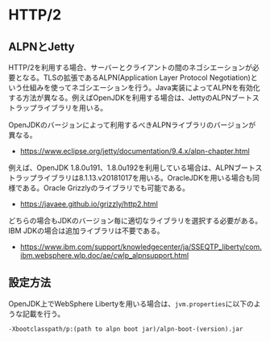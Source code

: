 # HTTP/2

## ALPNとJetty

HTTP/2を利用する場合、サーバーとクライアントの間のネゴシエーションが必要となる。TLSの拡張であるALPN(Application Layer Protocol Negotiation)という仕組みを使ってネゴシエーションを行う。Java実装によってALPNを有効化する方法が異なる。例えばOpenJDKを利用する場合は、JettyのALPNブートストラップライブラリを用いる。

OpenJDKのバージョンによって利用するべきALPNライブラリのバージョンが異なる。

- https://www.eclipse.org/jetty/documentation/9.4.x/alpn-chapter.html

例えば、OpenJDK 1.8.0u191、1.8.0u192を利用している場合は、ALPNブートストラップライブラリは8.1.13.v20181017を用いる。OracleJDKを用いる場合も同様である。Oracle Grizzlyのライブラリでも可能である。

- https://javaee.github.io/grizzly/http2.html

どちらの場合もJDKのバージョン毎に適切なライブラリを選択する必要がある。IBM JDKの場合は追加ライブラリは不要である。

- https://www.ibm.com/support/knowledgecenter/ja/SSEQTP_liberty/com.ibm.websphere.wlp.doc/ae/cwlp_alpnsupport.html

## 設定方法

OpenJDK上でWebSphere Libertyを用いる場合は、`jvm.properties`に以下のような記載を行う。

```
-Xbootclasspath/p:(path to alpn boot jar)/alpn-boot-(version).jar
```